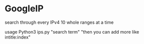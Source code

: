 # GoogleIP
search through every IPv4 10 whole ranges at a time

usage Python3 ips.py "search term\" \"then you can add more like intitle:index"
